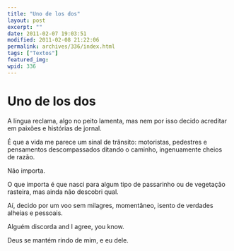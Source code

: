 ```yaml
---
title: "Uno de los dos"
layout: post
excerpt: ""
date: 2011-02-07 19:03:51
modified: 2011-02-08 21:22:06
permalink: archives/336/index.html
tags: ["Textos"]
featured_img: 
wpid: 336
---
```


# Uno de los dos

A língua reclama, algo no peito lamenta, mas nem por isso decido acreditar em paixões e histórias de jornal.

É que a vida me parece um sinal de trânsito: motoristas, pedestres e pensamentos descompassados ditando o caminho, ingenuamente cheios de razão.

Não importa.

O que importa é que nasci para algum tipo de passarinho ou de vegetação rasteira, mas ainda não descobri qual.

Aí, decido por um voo sem milagres, momentâneo, isento de verdades alheias e pessoais.

Alguém discorda and I agree, you know.

Deus se mantém rindo de mim, e eu dele.